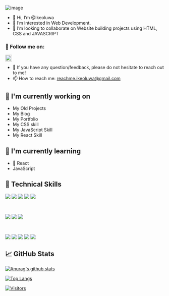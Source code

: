 ![image](https://media-exp1.licdn.com/dms/image/C5616AQG6vmp7FNpnew/profile-displaybackgroundimage-shrink_350_1400/0/1649217102385?e=1669852800&v=beta&t=K_VoriC__EmvZkHVLHgg4KtNbbB1YmZhYBpRFXbBqXU)
- 👋 Hi, I’m @Ikeoluwa
- 👀 I’m interested in Web Development.
- 💞️ I’m looking to collaborate on Website building projects using HTML, CSS and JAVASCRIPT



<!---
Ikeoluwa is a ✨ special ✨ repository because its `README.md` (this file) appears on your GitHub profile.
You can click the Preview link to take a look at your changes.
--->


### 🤝 Follow me on:
<a href="https://www.linkedin.com/in/ikeoluwa-ashade/"><img align="left" src="https://raw.githubusercontent.com/yushi1007/yushi1007/main/images/linkedin.svg" alt="Ikeoluwa Ashade | LinkedIn" width="21px"/></a>

<!-- <a href="https://instagram.com/IkeoluwaAshade"><img align="left" src="https://raw.githubusercontent.com/IkeoluwaAshade/IkeoluwaAshade/main/images/instagram.svg" alt="Ikeoluwa Ashade | Instagram" width="21px"/></a> -->
<!-- <a href="https://yushi95.medium.com/"><img align="left" src="https://raw.githubusercontent.com/IkeoluwaAshade/IkeoluwaAshade/main/images/medium.svg" alt="Ikeoluwa Ashade | Medium" width="21px"/></a> -->


</br>


- 💬 If you have any question/feedback, please do not hesitate to reach out to me!
- 📫 How to reach me: reachme.ikeoluwa@gmail.com

## 🔭 I'm currently working on

- My Old Projects
- My Blog
- My Portfolio
- My CSS skill
- My JavaScript Skill
- My React Skill

## 🌱 I'm currently learning

- 📱 React
- JavaScript



## 💼 Technical Skills

![](https://img.shields.io/badge/Code-HTML5-informational?style=flat&logo=HTML5&color=E34F26)
![](https://img.shields.io/badge/Code-CSS3-informational?style=flat&logo=CSS3&color=white)
![](https://img.shields.io/badge/Code-JavaScript-informational?style=flat&logo=JavaScript&color=F7DF1E)
![](https://img.shields.io/badge/Code-React-informational?style=flat&logo=react&color=61DAFB)
![](https://img.shields.io/badge/Code-Wordpress-informational?style=flat&logo=Wordpress&color=lightgreen)


</br>

![](https://img.shields.io/badge/Style-Bootstrap-informational?style=flat&logo=Bootstrap&color=7952B3)
![](https://img.shields.io/badge/Style-CSS3-informational?style=flat&logo=CSS3&color=1572B6)
![](https://img.shields.io/badge/Style-styled--components-informational?style=flat&logo=styled-components&color=DB7093)

</br>

![](https://img.shields.io/badge/Tools-Figma-informational?style=flat&logo=Figma&color=F24E1E)
![](https://img.shields.io/badge/Tools-NPM-informational?style=flat&logo=NPM&color=CB3837)
![](https://img.shields.io/badge/Tools-Netlify-informational?style=flat&logo=netlify&color=00C7B7)
![](https://img.shields.io/badge/Tools-Git-informational?style=flat&logo=Git&color=F05032)
![](https://img.shields.io/badge/Tools-GitHub-informational?style=flat&logo=GitHub&color=181717)


## 📈 GitHub Stats 

[![Anurag's github stats](https://github-readme-stats.vercel.app/api?username=IkeoluwaAshade)](https://github.com/IkeoluwaAshade)

[![Top Langs](https://github-readme-stats.vercel.app/api/top-langs/?username=IkeoluwaAshade&layout=compact)](https://github.com/IkeoluwaAshade)

[![Visitors](https://visitor-badge.glitch.me/badge?page_id=IkeoluwaAshade.IkeoluwaAshade)](https://www.IkeoluwaAshade.dev/)

